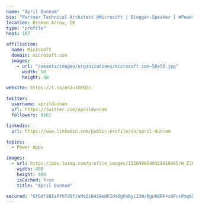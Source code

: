 ```yaml
---
name: "April Dunnam"
bio: "Partner Technical Architect @Microsoft | Blogger-Speaker | #PowerApps, #PowerAutomate, #Office365, #SharePoint | #WIT | #Karaoke Queen"
location: Broken Arrow, OK
type: "profile"
heat: 167

affiliation:
  name: Microsoft
  domain: microsoft.com
  images:
    - url: "/assets/images/organizations/microsoft.com-50x50.jpg"
      width: 50
      height: 50

website: https://t.co/enJuiGEQZc

twitter:
  username: aprildunnam
  url: https://twitter.com/aprildunnam
  followers: 8161

linkedin:
  url: https://www.linkedin.com/public-profile/in/april-dunnam

topics:
  - Power Apps

images:
  - url: https://pbs.twimg.com/profile_images/1326986540329918465/W_IJ6Ih2_400x400.jpg
    width: 400
    height: 400
    isCached: true
    title: "April Dunnam"

secured: "GfGdfJBIsFYhTd9f/aMs2iB4S9eNFIdYOgFm0yiZ3W/RgnR8RF+xGPu+Pmq6X/bUfp/PHMu1slMKYhcqQZ/bVrsGs0vlJH2tVibt2odVAikVCP1U7qmEgAKxuJQ5qODlC5YdCT1a7CqT0pIzKiH3DQg4jtYVdS0MSkGYhZrDNnGG6tuKvRG6qPdtz6JXIctWM5mkgEjJJ5fm2SfusGquH2UmRPyHng6AqTK437ATp4ab04w47vqkrz7OevCqP54upgGC+6sG4mwy/M+NxFk7+H7VgTT/Q+i0LiU2lJnyP/eVcqaG1+AriQ9XNCKj3+E94DFQj10ffYajqYuiECH7XYWAzccwCerMgZAV+PlDr6j0c4hQuBe6UiRJTNN2OecoVQqOfEf3+1XPjSDPLRdG+os1o1WGZHqi+8NBckT/tcE=;Q2WH5bTbbOiF+p3F1U7WTw=="
---
```


